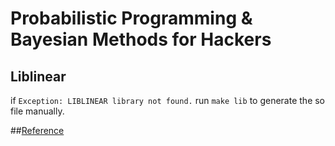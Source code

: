 Probabilistic Programming & Bayesian Methods for Hackers
======================


## Liblinear
if ```Exception: LIBLINEAR library not found.```
run ```make lib``` to generate the so file manually.

##[Reference](https://camdavidsonpilon.github.io/Probabilistic-Programming-and-Bayesian-Methods-for-Hackers/)